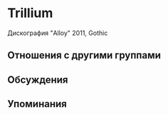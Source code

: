 # Trillium

Дискография
"Alloy" 2011, Gothic

## Отношения с другими группами


## Обсуждения


## Упоминания

